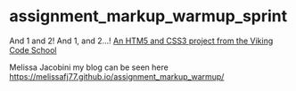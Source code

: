 assignment_markup_warmup_sprint
===============================

And 1 and 2!  And 1, and 2...!
[An HTM5 and CSS3 project from the Viking Code School](http://www.vikingcodeschool.com)

Melissa Jacobini my blog can be seen here  https://melissafj77.github.io/assignment_markup_warmup/
